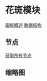 # 花斑模块

[画板概述](https://open.feishu.cn/document/docs/board-v1/overview)
[数据结构](https://open.feishu.cn/document/docs/board-v1/data-structure)

## 节点

[获取所有节点](https://open.feishu.cn/document/docs/board-v1/whiteboard-node/list)

## 缩略图

